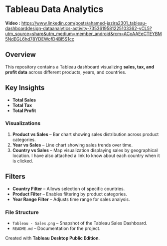 # Tableau Data Analytics

**Video :** https://www.linkedin.com/posts/ahamed-jazira2301_tableau-dashboarddesign-dataanalytics-activity-7353619581225103362-yCL5?utm_source=share&utm_medium=member_android&rcm=ACoAAEeCTEYBM5NdEGL6hd78YDEWofD4Bl5S1cc

## Overview
This repository contains a Tableau dashboard visualizing **sales, tax, and profit data** across different products, years, and countries.


## Key Insights
- **Total Sales**  
- **Total Tax**   
- **Total Profit**  

### Visualizations
1. **Product vs Sales** – Bar chart showing sales distribution across product categories.
2. **Year vs Sales** – Line chart showing sales trends over time.
3. **Country vs Sales** – Map visualization displaying sales by geographical location. I have also attached a link to know about each country when it is clicked.

## Filters
- **Country Filter** – Allows selection of specific countries.
- **Product Filter** – Enables filtering by product categories.
- **Year Range Filter** – Adjusts time range for sales analysis.


### File Structure
- `Tableau - Sales.png` – Snapshot of the Tableau Sales Dashboard.
- `README.md` – Documentation for the project.

Created with **Tableau Desktop Public Edition**.
